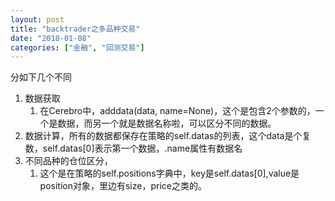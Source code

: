 ```yaml
---
layout: post
title: "backtrader之多品种交易"
date: "2018-01-08"
categories: ["金融", "回测交易"]
---
```


分如下几个不同

1. 数据获取
    1. 在Cerebro中，adddata(data, name=None)，这个是包含2个参数的，一个是数据，而另一个就是数据名称啦，可以区分不同的数据。
2. 数据计算，所有的数据都保存在策略的self.datas的列表，这个data是个复数，self.datas\[0\]表示第一个数据，.name属性有数据名
3. 不同品种的仓位区分，
    1. 这个是在策略的self.positions字典中，key是self.datas\[0\],value是position对象，里边有size，price之类的。
